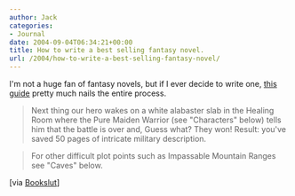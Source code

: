 ```yaml
---
author: Jack
categories:
- Journal
date: 2004-09-04T06:34:21+00:00
title: How to write a best selling fantasy novel.
url: /2004/how-to-write-a-best-selling-fantasy-novel/
---
```


I'm not a huge fan of fantasy novels, but if I ever decide to write one, [this guide][1] pretty much nails the entire process.

> 
> 
> Next thing our hero wakes on a white alabaster slab in the Healing Room where the Pure Maiden Warrior (see "Characters" below) tells him that the battle is over and, Guess what? They won! Result: you've saved 50 pages of intricate military description.
> 
> 

> 
> 
> For other difficult plot points such as Impassable Mountain Ranges see "Caves" below.
> 
> 

[via [Bookslut][2]]

 [1]: http://members.ozemail.com.au/~imcfadyen/notthenet/fantasy.htm
 [2]: http://www.bookslut.com/blog/